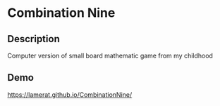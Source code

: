 # Combination Nine

## Description
Computer version of small board mathematic game from my childhood

## Demo
https://lamerat.github.io/CombinationNine/